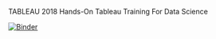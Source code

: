TABLEAU 2018 Hands-On Tableau Training For Data Science

[![Binder](https://mybinder.org/badge_logo.svg)](https://mybinder.org/v2/gh/PhysTony/T9A03_T2018HOTTFDS/main)